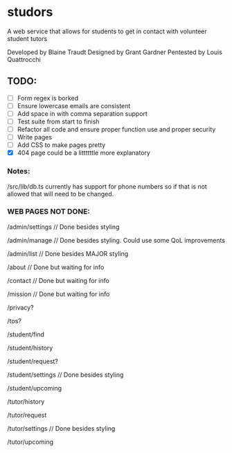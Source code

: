 # studors

A web service that allows for students to get in contact with volunteer student tutors

Developed by Blaine Traudt
Designed by Grant Gardner
Pentested by Louis Quattrocchi

## TODO:

- [ ] Form regex is borked
- [ ] Ensure lowercase emails are consistent
- [ ] Add space in with comma separation support
- [ ] Test suite from start to finish
- [ ] Refactor all code and ensure proper function use and proper security
- [ ] Write pages
- [ ] Add CSS to make pages pretty
- [x] 404 page could be a littttttle more explanatory

### Notes:

/src/lib/db.ts currently has support for phone numbers so if that is not allowed that will need to be changed.

### WEB PAGES NOT DONE:

/admin/settings // Done besides styling

/admin/manage // Done besides styling. Could use some QoL improvements

/admin/list // Done besides MAJOR styling

/about // Done but waiting for info

/contact // Done but waiting for info

/mission // Done but waiting for info

/privacy?

/tos?

/student/find

/student/history

/student/request?

/student/settings // Done besides styling

/student/upcoming

/tutor/history

/tutor/request

/tutor/settings // Done besides styling

/tutor/upcoming
